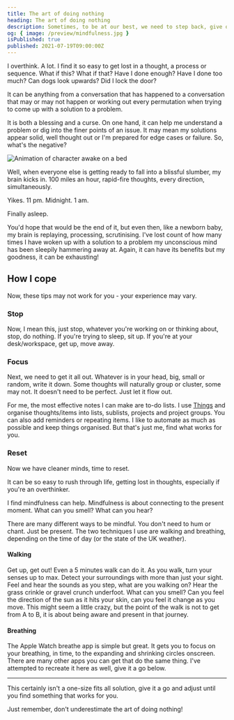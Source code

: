 ```yaml
---
title: The art of doing nothing
heading: The art of doing nothing
description: Sometimes, to be at our best, we need to step back, give our brains a rest and do nothing at all.
og: { image: /preview/mindfulness.jpg }
isPublished: true
published: 2021-07-19T09:00:00Z
---
```


<script>
  import Giphy from '$lib/components/Giphy.svelte';
  import InlineDemo from '$lib/components/InlineDemo.svelte';
  import Image from '$lib/components/Image.svelte';
  import Breathe from '$lib/components/Breathe.svelte';
</script>

I overthink. A lot. I find it so easy to get lost in a thought, a process or sequence. What if this? What if that? Have I done enough? Have I done too much? Can dogs look upwards? Did I lock the door?

It can be anything from a conversation that has happened to a conversation that may or may not happen or working out every permutation when trying to come up with a solution to a problem.

It is both a blessing and a curse. On one hand, it can help me understand a problem or dig into the finer points of an issue. It may mean my solutions appear solid, well thought out or I'm prepared for edge cases or failure. So, what's the negative?

<Image alt="Animation of character awake on a bed" caption="Very awake" src="/sleep.gif" source="https://giphy.com/gifs/monday-bed-midnight-xUOrwihszfWZgSIHJK" />

Well, when everyone else is getting ready to fall into a blissful slumber, my brain kicks in. 100 miles an hour, rapid-fire thoughts, every direction, simultaneously.

Yikes. 11 pm. Midnight. 1 am.

Finally asleep.

You'd hope that would be the end of it, but even then, like a newborn baby, my brain is replaying, processing, scrutinising. I've lost count of how many times I have woken up with a solution to a problem my unconscious mind has been sleepily hammering away at. Again, it can have its benefits but my goodness, it can be exhausting!

## How I cope

Now, these tips may not work for you - your experience may vary.

### Stop

Now, I mean this, just stop, whatever you're working on or thinking about, stop, do nothing. If you're trying to sleep, sit up. If you're at your desk/workspace, get up, move away.

### Focus

Next, we need to get it all out. Whatever is in your head, big, small or random, write it down. Some thoughts will naturally group or cluster, some may not. It doesn't need to be perfect. Just let it flow out.

For me, the most effective notes I can make are to-do lists. I use [Things](https://culturedcode.com/things/) and organise thoughts/items into lists, sublists, projects and project groups. You can also add reminders or repeating items. I like to automate as much as possible and keep things organised. But that's just me, find what works for you.

### Reset

Now we have cleaner minds, time to reset.

It can be so easy to rush through life, getting lost in thoughts, especially if you're an overthinker.

I find mindfulness can help. Mindfulness is about connecting to the present moment. What can you smell? What can you hear?

There are many different ways to be mindful. You don't need to hum or chant. Just be present. The two techniques I use are walking and breathing, depending on the time of day (or the state of the UK weather).

#### Walking

Get up, get out! Even a 5 minutes walk can do it. As you walk, turn your senses up to max. Detect your surroundings with more than just your sight. Feel and hear the sounds as you step, what are you walking on? Hear the grass crinkle or gravel crunch underfoot. What can you smell? Can you feel the direction of the sun as it hits your skin, can you feel it change as you move. This might seem a little crazy, but the point of the walk is not to get from A to B, it is about being aware and present in that journey.

#### Breathing

The Apple Watch breathe app is simple but great. It gets you to focus on your breathing, in time, to the expanding and shrinking circles onscreen. There are many other apps you can get that do the same thing. I've attempted to recreate it here as well, give it a go below.

<Breathe />

---

This certainly isn't a one-size fits all solution, give it a go and adjust until you find something that works for you.

Just remember, don't underestimate the art of doing nothing!
